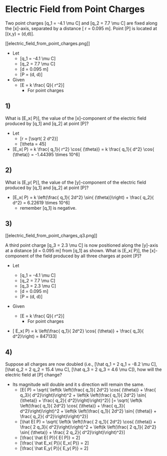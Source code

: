 # Electric Field from Point Charges

Two point charges \[q_1 = -4.1 \mu C\] and \[q_2 = 7.7 \mu C\]
are fixed along the \[x\]-axis, separated by a distance \[ r = 0.095 m\]. 
Point \[P\] is located at \[(x,y) = (d,d)\].

[[electric_field_from_point_charges.png]]

* Let
  * \[q_1 = -4.1 \mu C\]
  * \[q_2 = 7.7 \mu C\]
  * \[d = 0.095 m\]
  * \[P = (d, d)\]
* Given
  * \[E = k \frac{ Q}{ r^2}\]
      * For point charges

## 1)
What is \[E_x( P)\], the value of the \[x\]-component of the electric field 
produced by \[q_1\] and \[q_2\] at point \[P\]?

* Let
  * \[r = \[\sqrt{ 2 d^2}\]
  * \[\theta = 45\]
* \[E_x( P) = k \frac{ q_1}{ r^2} \cos{ (\theta)} 
    = k \frac{ q_1}{ d^2} \cos{ (\theta)} = -1.44395 \times 10^6\]

## 2)
What is \[E_y( P)\], the value of the \[y\]-component of the electric field 
produced by \[q_1\] and \[q_2\] at point \[P\]?

* \[E_x( P) = k \left(\frac{ q_1}{ 2d^2} \sin{ (\theta)}\right) + \frac{ q_2}{ d^2} = 6.22619 \times 10^6\]
  * remember \[q_1\] is negative.

## 3)
[[electric_field_from_point_charges_q3.png]]

A third point charge \[q_3 = 2.3 \mu C\] is now positioned along the \[y\]-axis 
at a distance \[d = 0.095 m\] from \[q_1\] as shown. What is \[E_x( P)\], the \[x\]-component 
of the field produced by all three charges at point \[P\]?

* Let
  * \[q_1 = -4.1 \mu C\]
  * \[q_2 = 7.7 \mu C\]
  * \[q_3 = 2.3 \mu C\]
  * \[d = 0.095 m\]
  * \[P = (d, d)\]
* Given
  * \[E = k \frac{ Q}{ r^2}\]
      * For point charges

* \[ E_x( P) = k \left(\frac{ q_1}{ 2d^2} \cos{ (\theta)} + \frac{ q_3}{ d^2}\right) = 847133\]

## 4)
Suppose all charges are now doubled (i.e., \[\hat q_1 = 2 q_1 = -8.2 \mu C\], \[\hat q_2 = 2 q_2 = 15.4 \mu C\], \[\hat q_3 = 2 q_3 = 4.6 \mu C\]), how will the electric field at \[P\] change?

* Its magnitude will double and it s direction will remain the same.
  * \[E( P) = \sqrt{ \left(k \left(\frac{ q_1}{ 2d^2} \cos{ (\theta)} + \frac{ q_3}{ d^2}\right)\right)^2 + \left(k \left(\frac{ q_1}{ 2d^2} \sin{ (\theta)} + \frac{ q_2}{ d^2}\right)\right)^2}\]
  \[= \sqrt{ \left(k \left(\frac{ q_1}{ 2d^2} \cos{ (\theta)} + \frac{ q_3}{ d^2}\right)\right)^2 + \left(k \left(\frac{ q_1}{ 2d^2} \sin{ (\theta)} + \frac{ q_2}{ d^2}\right)\right)^2}\]
  * \[\hat E( P) = \sqrt{ \left(k \left(\frac{ 2 q_1}{ 2d^2} \cos{ (\theta)} + \frac{ 2 q_3}{ d^2}\right)\right)^2 + \left(k \left(\frac{ 2 q_1}{ 2d^2} \sin{ (\theta)} + \frac{ 2 q_2}{ d^2}\right)\right)^2}\]
  * \[\frac{ \hat E( P)}{ E( P)} = 2\]
  * \[\frac{ \hat E_x( P)}{ E_x( P)} = 2\]
  * \[\frac{ \hat E_y( P)}{ E_y( P)} = 2\]
